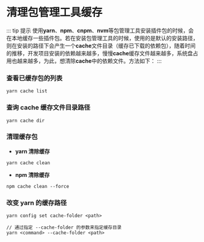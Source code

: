 # 清理包管理工具缓存

::: tip 提示
使用**yarn**、**npm**、**cnpm**、**nvm**等包管理工具安装插件包的时候，会在本地缓存一些插件包。若在安装包管理工具的时候，使用的是默认的安装路径， 则在安装的路径下会产生一个**cache**文件目录（缓存已下载的依赖包），随着时间的推移，开发项目安装的依赖越来越多，慢慢**cache**缓存文件越来越多，系统盘占用也越来越多，为此，想清除**cache**中的依赖文件。方法如下：
:::

### 查看已缓存包的列表  

```shell title="查看已缓存包的列表"
yarn cache list
```

### 查询 cache 缓存文件目录路径     

```shell title="缓存文件目录路径"
yarn cache dir
```

### 清理缓存包

-   **yarn 清除缓存**

```shell title="清除 yarn 缓存"
yarn cache clean
```

-   **npm 清除缓存**

```shell title="清除 npm 缓存"
npm cache clean --force
```

### 改变 yarn 的缓存路径

```shell title="改变 yarn 的缓存路径"
yarn config set cache-folder <path>

// 通过指定 --cache-folder 的参数来指定缓存目录
yarn <command> --cache-folder <path>
```
